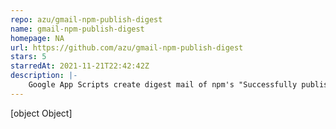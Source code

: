 ```yaml
---
repo: azu/gmail-npm-publish-digest
name: gmail-npm-publish-digest
homepage: NA
url: https://github.com/azu/gmail-npm-publish-digest
stars: 5
starredAt: 2021-11-21T22:42:42Z
description: |-
    Google App Scripts create digest mail of npm's "Successfully published" notification from your Gmail read mails.
---
```


[object Object]
